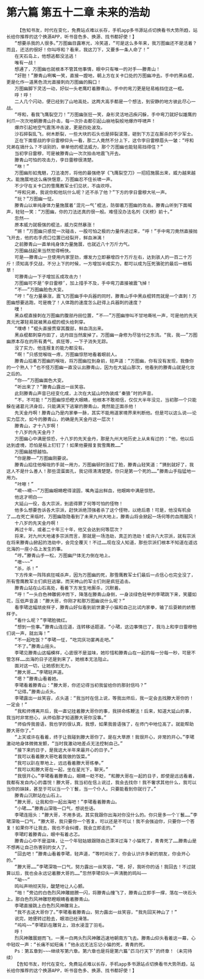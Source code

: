# 第六篇 第五十二章 未来的浩劫
        【告知书友，时代在变化，免费站点难以长存，手机app多书源站点切换看书大势所趋，站长给你推荐的这个换源APP，听书音色多、换源、找书都好使！】
       “想要杀我的人很多。”万图幽目露寒光，冷笑道，“可是这么多年来，我万图幽还不是活着？而且，还活的很好！你叫呼和？看来，我这刀下，又要多一条人命了！”
       在天石岛上，他想逃都没法逃！
       唯有一战！
       想通了，万图幽也就根本不管其他事情，眼中只有唯一的对手——滕青山！
       “好胆！”滕青山咧嘴一笑，直接一蹬地，朝上方在关卡口处的万图幽冲去。手中的黑焱棍，更是化作一道黑色流光直接刺向万图幽的胸口！
       万图幽脚下灵活一动，好似一头老鹰盯着滕青山，手中的弯刀更是轻易格挡住这一棍。
       呼！呼！
       二人几个闪动，便已经到了山地高处。这两大高手都是一个想法，到安静的地方彼此尽心一战。
       “呼和，看我飞鹰裂空刀！”万图幽张狂一笑，身形灵活地迅疾闪躲，手中弯刀就好似雄鹰的利爪一次次地朝滕青山扑击，每一次扑击都引起山崩地裂般地爆炸呼啸声！
       爆炸引起地空气震荡冲击波，更是四处波及。
       沙石碎裂乱飞，树木断裂，一些大块的石头也是碎裂滚落，砸到下方正在厮杀的不少军士。
       正在下面督战的孛日雷穆仰头一看，那二人竟然不分上下，这令孛日雷穆眉头一皱：“呼和兄弟在搞什么？不谈别的，单单他的棍法威力，那个万图幽也能轻易挡得住？”
       当初孛日雷穆，可是被滕青山一次次拍击地震飞开去。
       滕青山可怕的攻击力，孛日雷穆很清楚。
       “咻！”
       万图幽形如鬼魅，刀法凌厉，将他的最强绝学《飞鹰裂空刀》一招招施展出来，威力越来越大。能施展地这么痛快惬意，万图幽忍不住长啸一声。
       不少守在关卡口的雪鹰教军士们见状，不由欢呼。
       “呼和兄弟，我说你和他玩什么呢？还不杀了他？”下方的孛日雷穆大吼一声。
       “玩？”万图幽一怔。
       滕青山以单纯身体力量施展着‘混元一气’棍法，防御着万图幽的攻击。滕青山听到下面喊声，轻轻一笑：“万图幽，你的刀法还真的很一般。难怪没办法名列《天榜》前十。”
       忽然——
       原本威力就极强的棍法，威力突然暴涨！
       “锵！”万图幽只感觉一次碰击，一股可怕之极的力量传递过来，“呼！”手中弯刀竟然直接抛飞开去，他的右手虎口位置已经裂开，鲜血淋漓！
       之前滕青山一直单纯身体力量施展，也就近八十万斤力气。
       万图幽战起来当然觉得畅快。
       可是——滕青山一旦使用内家罡劲，爆发力立即暴增四十万斤左右，达到骇人的一百二十万斤！须知高手交战，不分上下的时候，一方增加半成实力，都可以成为压死骆驼的最后一根稻草！
       可滕青山一下子增加五成攻击力！
       万图幽可不是‘孛日雷穆’，加上措手不及，手中弯刀直接被震飞掉！
       “不——”万图幽脸色大变。
       “哼！”在力量暴涨，震飞万图幽手中兵器的同时，滕青山手中黑焱棍转而就是一个直刺！万图幽想要逃跑，可是晚了！人体跑的速度怎么赶得上兵器刺的速度？
       噗！
       黑焱棍直接刺在万图幽的腹部丹田位置，“不——”万图幽惨叫不甘地嘶吼一声，可是他的先天真元光罩轻易就被黑焱棍的棍头给刺穿。
       “噗哧！”棍头直接贯穿其腹部，鲜血流出来。
       黑焱棍都刺穿丹田了，这丹田当然废掉了。万图幽一身修为尽皆付之东流。“我，我——”万图幽原本存在的所有勇气、疯狂等，一下子消失无踪。
       没了实力，他连报复的能力都没有。
       “啊！”只感觉喉咙一疼，万图幽惊怒地看着眼前人。
       滕青山掐着万图幽的喉咙，将万图幽拉到身前，轻声道：“万图幽，你有没有发现，我像你的一个熟人？”也不怪万图幽一直没认出滕青山，因为在大延山那次，他看到的滕青山就是化妆之后的。
       “你——”万图幽面色大变。
       “听出来了？”滕青山露出一丝笑容。
       此刻滕青山声音已经变化成，上次在大延山时伪装成‘秦狼’时的声音。
       “不，不可能！”万图幽惊恐瞪大眼睛，他根本不敢相信，仅仅大半年没见，当初那一个只能躲在诸葛元洪身后，只能满天下逃窜的滕青山，竟然能正面杀他！
       先天金丹啊！滕青山乃是内家拳一脉，其实不能用道家境界来判断他。但是可以这么说——论实力层次，如今的滕青山，的确是先天金丹这一层次！
       滕青山，才十八岁啊！
       十八岁的先天金丹？
       万图幽心中满是惊恐，十八岁的先天金丹，那是九州大地历史上从未有过的：“他，他以后达到虚境，恐怕是板上钉钉了！如果他要报复我雪鹰教……”
       万图幽越想越怕。
       “你是滕——”万图幽刚要说。
       滕青山掐住他喉咙的手就一用力，万图幽顿时涨红了脸，滕青山轻笑道：“猜到就好了，我这人不是什么善人！那些混蛋面孔，我记得清清楚楚。你只是第一个死的……”滕青山手指猛地一用力。
       “咔嚓！”
       “嗬~~嗬~~”万图幽眼睛瞪得滚圆，嘴角溢出鲜血，他眼眸中满是惊怒。
       他这才明白——
       大延山一役，各大宗派，到底得罪了何等可怕的怪物！
       他多么想要告诉各大宗派，赶快派绝顶强者杀了这个怪物，以绝后患！可是，他没有机会了……在死亡来临时，万图幽隐隐看到了未来九州大地上，滕青山将会掀起一场何等的血雨腥风！
       十八岁的先天金丹啊！
       再过十年，或者二十年三十年，他又会达到何等层次？
       将来，对九州大地诸多宗派而言，那就是一场浩劫，真正的浩劫！或许八大宗派，就有宗派在将来滕青山掀起的浩劫中，会完全覆灭！不过……现在没人知道，那些宗派们根本不知道在遥远北海的一座小岛上发生的事。
       “哼。”滕青山手一松，万图幽尸体无力倒在地上。
       “嗷~~~”
       “杀，杀！”
       下方传来一阵阵疯狂喊杀声，因为万图幽的死，那雪鹰教军士们最后一点信心也完全没了，所有雪鹰教军士们疯狂逃窜。而天神山的军士们则是疯狂追击。
       滕青山站在山石高处，看着下方发生地厮杀，沉默着。
       “呼！”一头白色神雕俯冲而下，降落在滕青山身侧，一身淡绿色轻甲的李珺跳下来，笑靥如花，压低声音道：“滕大哥，你刚才和那万图幽说什么呢？”
       看李珺这幅顽皮样子，滕青山好似看到前世妻子小猫和自己比试内家拳，输了后耍赖的娇憨样子。
       “看什么呢？”李珺脸微红。
       “想到一些事。”滕青山连应道，连转移话题道，“小珺，这边事情已了，我马上和孛日雷穆他们说一声，就出海！”
       “不一起吃饭？”李珺一怔，“吃完庆功宴再走吧。”
       “不了。”滕青山摇头。
       李珺见滕青山这幅模样，心底很不是滋味，她珍惜和滕青山在一起的每一分每一秒，可是不管怎样……出海的日子还是到来了。她根本无法阻止。
       面对这一切，让她感到无力。
       “滕大哥……”李珺轻声道。
       “嗯？”滕青山看着她。
       李珺看着滕青山：“滕大哥，你还记得当初我留给你的那封信吗？”
       “记得。”滕青山点头。
       李珺露出一丝笑容，点头道：“我当时在信上说，等我出师后，我一定会去找滕大哥你的！一定会！”
       “我和师傅离开后，我一直记挂着滕大哥你的事，我拼命练鞭法！后来，知道大延山的事，我当时非常担心，从师伯那才知道滕大哥你没事。”
       “师伯传我兽语，我也学的很认真，我想，如果我兽语强了，在师门中地位高了。就能帮助滕大哥你了。”
       “上天或许在看着，终于让我碰到滕大哥你了。是在大草原！我很开心，非常的开心。”李珺激动地身体微微发颤，“当时我激动地差点无法控制自己。”
       “接下来的日子，是我这大半年来最开心的日子。”
       “我可以看着滕大哥吃着我做的饭菜。”
       “我可以趴在草地上，远远看着滕大哥练拳。”
       “我可以和滕大哥在一起，坐在星光下，聊天。”
       “我很开心。”李珺看着滕青山，眼睛一眨不眨，“和滕大哥在一起的日子，即使是远远看着，我都有发自内心的喜悦！滕大哥，我当初在信上说过，我会去找你！我不奢求其他什么，我可以当你的妹妹，甚至于可以当一个丫鬟，当一个仆人。只要能看到你就行了。”
       滕青山沉默站在山石上。
       “滕大哥，让我和你一起出海吧！”李珺看着滕青山。
       “小珺……”滕青山深吸一口气，想说些话。
       李珺连摇头：“滕大哥，不用多说。其实我跟你出海对你没什么的。你只是多一个丫鬟……”李珺深吸一口气，“滕大哥，我只要你一个答复。可以还是不可以！我不会强迫你，只要你一个答复！如果你不让我去，我也不会纠缠，我会立即走的。”
       李珺盯着滕青山，眼中有着忐忑。
       滕青山心中不是滋味，让一个年轻姑娘跟随自己漂洋过海？小猫死了，青青死了……滕青山是不想再让自己伤害别的女人了。
       “回去吧！”滕青山看着李珺，轻声道，“等时间长了，你会认识许多新的朋友，你会开心的。”
       “滕大哥……”李珺深吸一口气，努力露出一丝笑容，“嗯，好，我听你的话！我回去！不过就算以后，我也会永远记着滕大哥的……”忽然李珺仰头一声清脆的鸣叫——
       “呦~~”
       鸣叫声响彻天际，酸楚地让人心颤。
       “啪！”旁边的白色烈风神雕翅膀一闪，将滕青山撞飞了，滕青山立即手一撑，落在一块石头上。那白色烈风神雕怒瞪眼睛看着滕青山。
       李珺直接跳上白色烈风神雕背上。
       “我不去送大哥你了。”李珺看着滕青山，努力露出一丝笑容，“我先回天神山了！”
       说完，她便转过脸去，眼泪已经滑落。
       “呜呜~~”李珺趴在雕背上，泪水浸湿了羽毛。
       呼！
       烈风神雕展翅而飞，一黑一白两头烈风神雕迅速地朝南方飞去。滕青山仰头看着这一幕，心中轻叹一声：“长痛不如短痛！”他永远无法忘记小猫的死，青青的死。
       Ps：第五章到~~~继续写第六章。第六章也是将是第六篇‘匹马行天下’的终章！（未完待续）
       【告知书友，时代在变化，免费站点难以长存，手机app多书源站点切换看书大势所趋，站长给你推荐的这个换源APP，听书音色多、换源、找书都好使！】